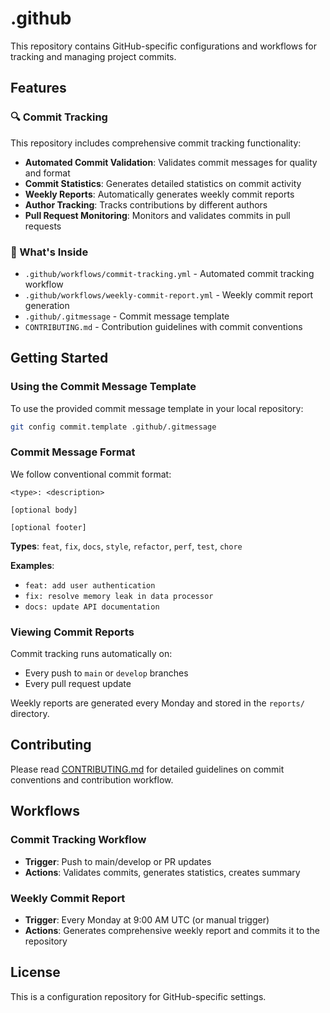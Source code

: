 # .github

This repository contains GitHub-specific configurations and workflows for tracking and managing project commits.

## Features

### 🔍 Commit Tracking

This repository includes comprehensive commit tracking functionality:

- **Automated Commit Validation**: Validates commit messages for quality and format
- **Commit Statistics**: Generates detailed statistics on commit activity
- **Weekly Reports**: Automatically generates weekly commit reports
- **Author Tracking**: Tracks contributions by different authors
- **Pull Request Monitoring**: Monitors and validates commits in pull requests

### 📁 What's Inside

- `.github/workflows/commit-tracking.yml` - Automated commit tracking workflow
- `.github/workflows/weekly-commit-report.yml` - Weekly commit report generation
- `.github/.gitmessage` - Commit message template
- `CONTRIBUTING.md` - Contribution guidelines with commit conventions

## Getting Started

### Using the Commit Message Template

To use the provided commit message template in your local repository:

```bash
git config commit.template .github/.gitmessage
```

### Commit Message Format

We follow conventional commit format:

```
<type>: <description>

[optional body]

[optional footer]
```

**Types**: `feat`, `fix`, `docs`, `style`, `refactor`, `perf`, `test`, `chore`

**Examples**:
- `feat: add user authentication`
- `fix: resolve memory leak in data processor`
- `docs: update API documentation`

### Viewing Commit Reports

Commit tracking runs automatically on:
- Every push to `main` or `develop` branches
- Every pull request update

Weekly reports are generated every Monday and stored in the `reports/` directory.

## Contributing

Please read [CONTRIBUTING.md](CONTRIBUTING.md) for detailed guidelines on commit conventions and contribution workflow.

## Workflows

### Commit Tracking Workflow
- **Trigger**: Push to main/develop or PR updates
- **Actions**: Validates commits, generates statistics, creates summary

### Weekly Commit Report
- **Trigger**: Every Monday at 9:00 AM UTC (or manual trigger)
- **Actions**: Generates comprehensive weekly report and commits it to the repository

## License

This is a configuration repository for GitHub-specific settings.